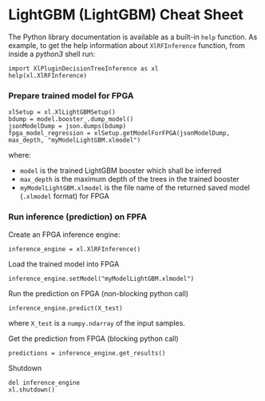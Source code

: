# LightGBM (LightGBM) Cheat Sheet

The Python library documentation is available as a built-in ```help``` function. As example, to get the help information about `XlRFInference` function, from inside a *python3* shell run:

```
import XlPluginDecisionTreeInference as xl
help(xl.XlRFInference)
```

### Prepare trained model for FPGA

```
xlSetup = xl.XlLightGBMSetup()
bdump = model.booster_.dump_model()
jsonModelDump = json.dumps(bdump)
fpga_model_regression = xlSetup.getModelForFPGA(jsonModelDump, max_depth, "myModelLightGBM.xlmodel")
```
where:
* `model` is the trained LightGBM booster which shall be inferred
* `max_depth` is the maximum depth of the trees in the trained booster
* `myModelLightGBM.xlmodel` is the file name of the returned saved model (`.xlmodel` format) for FPGA


### Run inference (prediction) on FPFA

Create an FPGA inference engine:
```
inference_engine = xl.XlRFInference()
```

Load the trained model into FPGA
```
inference_engine.setModel("myModelLightGBM.xlmodel")
```

Run the prediction on FPGA (non-blocking python call)
```
inference_engine.predict(X_test)
```
where `X_test` is a `numpy.ndarray` of the input samples.

Get the prediction from FPGA (blocking python call)
```
predictions = inference_engine.get_results()
```

Shutdown
```
del inference_engine
xl.shutdown()
```
